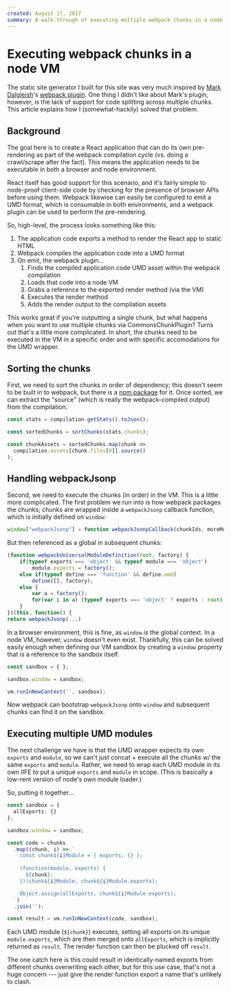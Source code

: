 ```yaml
---
created: August 17, 2017
summary: A walk-through of executing multiple webpack chunks in a node VM.
---
```


# Executing webpack chunks in a node VM

The static site generator I built for this site was very much inspired by [Mark Dalgleish](http://markdalgleish.com/)'s [webpack plugin](https://github.com/markdalgleish/static-site-generator-webpack-plugin). One thing I didn't like about Mark's plugin, however, is the lack of support for code splitting across multiple chunks. This article explains how I (somewhat-hackily) solved that problem.

## Background

The goal here is to create a React application that can do its own pre-rendering as part of the webpack compilation cycle (vs. doing a crawl/scrape after the fact). This means the application needs to be executable in both a browser and node environment.

React itself has good support for this scenario, and it's fairly simple to node-proof client-side code by checking for the presence of browser APIs before using them. Webpack likewise can easily be configured to emit a UMD format, which is consumable in both environments, and a webpack plugin can be used to perform the pre-rendering.

So, high-level, the process looks something like this:

1. The application code exports a method to render the React app to static HTML
2. Webpack compiles the application code into a UMD format
3. On emit, the webpack plugin...
    1. Finds the compiled application code UMD asset within the webpack compilation
    2. Loads that code into a node VM
    3. Grabs a reference to the exported render method (via the VM)
    4. Executes the render method
    5. Adds the render output to the compilation assets

This works great if you're outputting a single chunk, but what happens when you want to use multiple chunks via CommonsChunkPlugin? Turns out that's a little more complicated. In short, the chunks need to be executed in the VM in a specific order and with specific accomodations for the UMD wrapper.

## Sorting the chunks

First, we need to sort the chunks in order of dependency; this doesn't seem to be built in to webpack, but there is a [npm package](https://www.npmjs.com/package/webpack-sort-chunks) for it. Once sorted, we can extract the "source" (which is really the webpack-compiled output) from the compilation.

```typescript
const stats = compilation.getStats().toJson();

const sortedChunks = sortChunks(stats.chunks);

const chunkAssets = sortedChunks.map(chunk =>
  compilation.assets[chunk.files[0]].source()
);
```

## Handling webpackJsonp

Second, we need to execute the chunks (in order) in the VM. This is a little more complicated. The first problem we run into is how webpack packages the chunks; chunks are wrapped inside a `webpackJsonp` callback function, which is initially defined on `window`:

```javascript
window["webpackJsonp"] = function webpackJsonpCallback(chunkIds, moreModules, executeModules) {...}
```

But then referenced as a global in subsequent chunks:

```javascript
(function webpackUniversalModuleDefinition(root, factory) {
	if(typeof exports === 'object' && typeof module === 'object')
		module.exports = factory();
	else if(typeof define === 'function' && define.amd)
		define([], factory);
	else {
		var a = factory();
		for(var i in a) (typeof exports === 'object' ? exports : root)[i] = a[i];
	}
})(this, function() {
return webpackJsonp(...)
```

In a browser environment, this is fine, as `window` _is_ the global context. In a node VM, however, `window` doesn't even exist. Thankfully, this can be solved easily enough when defining our VM sandbox by creating a `window` property that is a reference to the sandbox itself.

```typescript
const sandbox = { };

sandbox.window = sandbox;

vm.runInNewContext('', sandbox);
```

Now webpack can bootstrap `webpackJsonp` onto `window` and subsequent chunks can find it on the sandbox.

## Executing multiple UMD modules

The next challenge we have is that the UMD wrapper expects its own `exports` and `module`, so we can't just concat + execute all the chunks w/ the same `exports` and `module`. Rather, we need to wrap each UMD module in its own IIFE to put a unique `exports` and `module` in scope. (This is basically a low-rent version of node's own module loader.)

So, putting it together...

```typescript
const sandbox = {
  allExports: {}
};

sandbox.window = sandbox;

const code = chunks
  .map((chunk, i) => `
    const chunk${i}Module = { exports: {} };
    
    (function(module, exports) {
      ${chunk};
    })(chunk${i}Module, chunk${i}Module.exports);

    Object.assign(allExports, chunk${i}Module.exports);
  `)
  .join('');

const result = vm.runInNewContext(code, sandbox);
```

Each UMD module (`${chunk}`) executes, setting all exports on its unique `module.exports`, which are then merged onto `allExports`, which is implicitly returned as `result`. The render function can then be plucked off `result`.

The one catch here is this could result in identically-named exports from different chunks overwriting each other, but for this use case, that's not a huge concern --- just give the render function export a name that's unlikely to clash.
